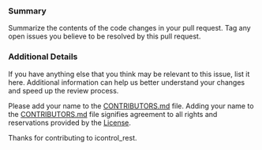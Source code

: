 ### Summary
Summarize the contents of the code changes in your pull request. Tag any open issues you believe to be resolved by this pull request.

### Additional Details
If you have anything else that you think may be relevant to this issue, list it here. Additional information can help us better understand your changes and speed up the review process.

Please add your name to the [CONTRIBUTORS.md] file. Adding your name to the [CONTRIBUTORS.md] file signifies agreement to all rights and reservations provided by the [License].

Thanks for contributing to icontrol_rest. 

[CONTRIBUTORS.md]: ../blob/master/CONTRIBUTORS.md
[License]: ../blob/master/LICENSE
